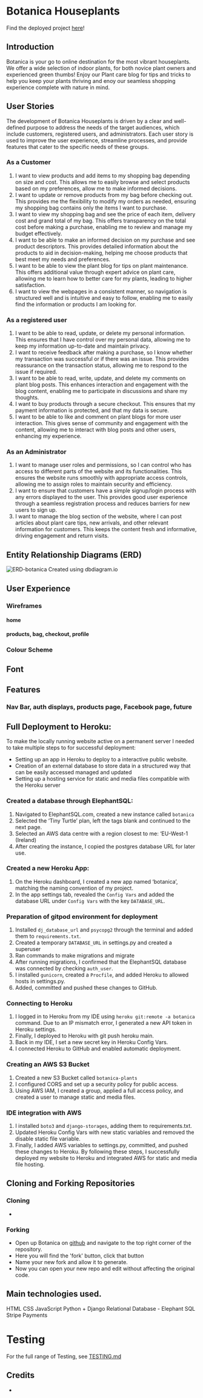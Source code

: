 # Botanica Houseplants
Find the deployed project [here](https://botanica-fa2bcebcf990.herokuapp.com/)!

## Introduction
Botanica is your go to online destination for the most vibrant houseplants. We offer a wide selection of indoor plants, for both novice plant owners and experienced green thumbs!
Enjoy our Plant care blog for tips and tricks to help you keep your plants thriving and enoy our seamless shopping experience complete with nature in mind.

## User Stories
The development of Botanica Houseplants is driven by a clear and well-defined purpose to address the needs of the target audiences, which include customers, registered users, and administrators. Each user story is used to improve the user experience, streamline processes, and provide features that cater to the specific needs of these groups.
### As a Customer
1. I want to view products and add items to my shopping bag depending on size and cost. This allows me to easily browse and select products based on my preferences, allow me to make informed decisions.
2. I want to update or remove products from my bag before checking out. This provides me the flexibility to modify my orders as needed, ensuring my shopping bag contains only the items I want to purchase.
3. I want to view my shopping bag and see the price of each item, delivery cost and grand total of my bag. This offers transparency on the total cost before making a purchase, enabling me to review and manage my budget effectively.
4. I want to be able to make an informed decision on my purchase and see product descriptors. This provides detailed information about the products to aid in decision-making, helping me choose products that best meet my needs and preferences.
5. I want to be able to view the plant blog for tips on plant maintenance. This offers additional value through expert advice on plant care, allowing me to learn how to better care for my plants, leading to higher satisfaction.
6. I want to view the webpages in a consistent manner, so navigation is structured well and is intuitive and easy to follow, enabling me to easily find the information or products I am looking for.

### As a registered user
1. I want to be able to read, update, or delete my personal information. This ensures that I have control over my personal data, allowing me to keep my information up-to-date and maintain privacy.
2. I want to receive feedback after making a purchase, so I know whether my transaction was successful or if there was an issue. This provides reassurance on the transaction status, allowing me to respond to the issue if required.
3. I want to be able to read, write, update, and delete my comments on plant blog posts. This enhances interaction and engagement with the blog content, enabling me to participate in discussions and share my thoughts.
4. I want to buy products through a secure checkout. This ensures that my payment information is protected, and that my data is secure.
5. I want to be able to like and comment on plant blogs for more user interaction. This gives sense of community and engagement with the content, allowing me to interact with blog posts and other users, enhancing my experience.

### As an Administrator
1. I want to manage user roles and permissions, so I can control who has access to different parts of the website and its functionalities. This ensures the website runs smoothly with appropriate access controls, allowing me to assign roles to maintain security and efficiency.
2. I want to ensure that customers have a simple signup/login process with any errors displayed to the user. This provides good user experience through a seamless registration process and reduces barriers for new users to sign up.
3.  I want to manage the blog section of the website, where I can post articles about plant care tips, new arrivals, and other relevant information for customers. This keeps the content fresh and informative, driving engagement and return visits.

## Entity Relationship Diagrams (ERD)
![ERD-botanica](botanica-ERD.png)
Created using dbdiagram.io

## User Experience
### Wireframes
#### home
#### products, bag, checkout, profile
### Colour Scheme
## Font

## Features
### Nav Bar, auth displays, products page, Facebook page, future

## Full Deployment to Heroku:
To make the locally running website active on a permanent server I needed to take multiple steps to for successful deployment:
-	Setting up an app in Heroku to deploy to a interactive public website.
-	Creation of an external database to store data in a structured way that can be easily accessed managed and updated
-	Setting up a hosting service for static and media files compatible with the Heroku server
### Created a database through ElephantSQL:
1.	Navigated to ElephantSQL.com, created a new instance called `botanica`
2.	Selected the ‘Tiny Turtle’ plan, left the tags blank and continued to the next page.
3.	Selected an AWS data centre with a region closest to me: ‘EU-West-1 (Ireland)
4.	After creating the instance, I copied the postgres database URL for later use.
### Created a new Heroku App:
1.	On the Heroku dashboard, I created a new app named ‘botanica’, matching the naming convention of my project.
2.	In the app settings tab, revealed the `Config Vars` and added the database URL under `Config Vars` with the key `DATABASE_URL`.
### Preparation of gitpod environment for deployment
1.	Installed `dj_database_url` and `psycopg2` through the terminal and added them to `requirements.txt`.
2.	Created a temporary `DATABASE_URL` in settings.py and created a superuser
3.	Ran commands to make migrations and migrate
4.	After running migrations, I confirmed that the ElephantSQL database was connected by checking `auth_user`.
5.	I installed `gunicorn`, created a `Procfile`, and added Heroku to allowed hosts in settings.py.
6.	Added, committed and pushed these changes to GitHub.
### Connecting to Heroku
1.	I logged in to Heroku from my IDE using `heroku git:remote -a botanica` command. Due to an IP mismatch error, I generated a new API token in Heroku settings.
2.	Finally, I deployed to Heroku with git push heroku main.
3.	Back in my IDE, I set a new secret key in Heroku Config Vars.
4.	I connected Heroku to GitHub and enabled automatic deployment.
### Creating an AWS S3 Bucket
1.	Created a new S3 Bucket called `botanica-plants`
2.	I configured CORS and set up a security policy for public access.
3.	Using AWS IAM, I created a group, applied a full access policy, and created a user to manage static and media files.
### IDE integration with AWS
1.	I installed `boto3` and `django-storages`, adding them to requirements.txt.
2.	Updated Heroku Config Vars with new static variables and removed the disable static file variable.
3.	Finally, I added AWS variables to settings.py, committed, and pushed these changes to Heroku.
By following these steps, I successfully deployed my website to Heroku and integrated AWS for static and media file hosting.

## Cloning and Forking Repositories
### Cloning
-
### Forking
- Open up Botanica on [github](https://github.com/meganw22/botanica/tree/main) and navigate to the top right corner of the repository.
- Here you will find the 'fork' button, click that button
- Name your new fork and allow it to generate.
- Now you can open your new repo and edit without affecting the original code.

## Main technologies used.
HTML
CSS
JavaScript
Python + Django
Relational Database - Elephant SQL
Stripe Payments

# Testing
For the full range of Testing, see [TESTING.md](TESTING.md)

## Credits
-
